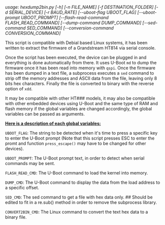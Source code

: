*usage: hexdump2bin.py [-h] [-n FILE_NAME] [-f DESTINATION_FOLDER]*
                      *[-d SERIAL_DEVICE] [-r BAUD_RATE]*
                      *[--uboot-flag UBOOT_FLAG] [--uboot-prompt UBOOT_PROMPT]*
                      *[--flash-read-command FLASH_READ_COMMAND]*
                      *[--dump-command DUMP_COMMAND]*
                      *[--sed-command SED_COMMAND]*
                      *[--conversion-command CONVERSION_COMMAND]*

This script is compatible with Debial based Linux systems, it has been written to extract the firmware of a Grandstream HT814 via serial console.

Once the script has been executed, the device can be plugged in and everything is done automatically from there. It uses U-Boot `md` to dump the firmware once it has been read into memory  with `qspi`. Once the firmware has been dumped in a text file, a subprocess executes a `sed` command to strip off the memory addresses and ASCII data from the file, leaving only 8 bits hex characters. Finally the file is converted to binary with the reverse option of `xdd`.

It may be compatible with other HT### models, it may also be compatible with other embedded devices using U-Boot and the same type of RAM and flash memory if the global variables are changed accordingly, the global variables can be passed as arguments.

<ins>**Here is a description of each global variables:**</ins>

`UBOOT_FLAG`: The string to be detected when it's time to press a specific key to enter the U-Boot prompt (Note that this script presses ESC to enter the promt and function `press_escape()` may have to be changed for other devices).

`UBOOT_PROMPT`: The U-Boot prompt text, in order to detect when serial commands may be sent.

`FLASH_READ_CMD`: The U-Boot command to load the kernel into memory.

`DUMP_CMD`: The U-Boot command to display the data from the load address to a specific offset.

`SED_CMD`: The sed command to get a file with hex data only. ## Should be edited to fit in a re.sub() method in order to remove the subprocess library.

`CONVERT2BIN_CMD`: The Linux command to convert the text hex data to a binary file.
